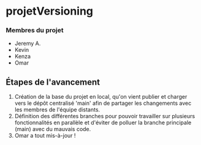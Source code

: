 # projetVersioning

### Membres du projet

- Jeremy A.
- Kevin
- Kenza
- Omar

## Étapes de l'avancement

1. Création de la base du projet en local, qu'on vient publier et charger vers le dépôt centralisé 'main' afin de partager les changements avec les membres de l'équipe distants.
2. Définition des différentes branches pour pouvoir travailler sur plusieurs fonctionnalités en parallèle et d'éviter de polluer la branche principale (main) avec du mauvais code.
3. Omar a tout mis-à-jour !
